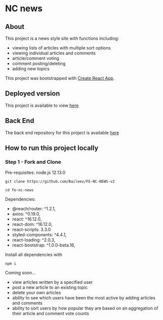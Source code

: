 # NC news

## About
This project is a news style site with functions including:

* viewing lists of articles with multiple sort options
* viewing individual articles and comments
* article/comment voting
* comment posting/deleting
* adding new topics

This project was bootstrapped with [Create React App](https://github.com/facebook/create-react-app).

## Deployed version

This project is available to view [here](https://ncnewsjbv2.herokuapp.com/)

## Back End
The back end repository for this project is available [here](https://github.com/Baileex/be-nc-news-v2)

## How to run this project locally

### Step 1 - Fork and Clone
Pre-requisites: node.js 12.13.0

```
git clone https://github.com/Baileex/FE-NC-NEWS-v2

cd fe-nc-news

```

Dependencies: 
  * @reach/router: ^1.2.1,
  * axios: ^0.19.0,
  * react: ^16.12.0,
  * react-dom: ^16.12.0,
  * react-scripts: 3.3.0
  * styled-components: ^4.4.1,
  * react-loading: ^2.0.3,
  * react-bootstrap: ^1.0.0-beta.16,
  


Install all dependencies with

```
npm i 
```

Coming soon...

  * view articles written by a specified user
  * post a new article to an existing topic
  * delete your own articles
  * ability to see which users have been the most active by adding articles and comments
  * ability to sort users by how popular they are based on an aggregation of their article and comment vote counts
